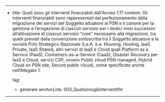 ---
  - title: Quali sono gli interventi finanziabili dall'Avviso 1.1?
    content: Gli interventi finanziabili sono rappresentati dal perfezionamento della migrazione dei servizi del Soggetto attuatore al PSN e il canone per la gestione e l’erogazione di ciascun servizio per i dodici mesi successivi all’attivazione di ciascun servizio “core” necessario alla migrazione, tra quelli previsti dalla convenzione sottoscritta tra il Soggetto attuatore e la società Polo Strategico Nazionale S.p.A. (i.e. Housing, Hosting, IaaS Private, IaaS Shared, altri servizi di IaaS e Cloud quali Platform as a Service (PaaS), Containers-as-a-Service (CaaS), Disaster Recovery per IaaS e Cloud, servizi CSP, ovvero Public cloud PSN managed, Hybrid Cloud on PSN site, Secure public cloud), come specificato anche nell’Allegato 1.

    tag:
      - generale
    anchorLink: 003_Qualisonogliinterventifin
---
